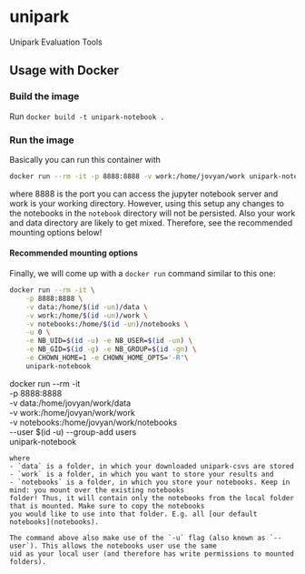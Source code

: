 # unipark
Unipark Evaluation Tools

## Usage with Docker

### Build the image
Run `docker build -t unipark-notebook .`

### Run the image
Basically you can run this container with 
```sh
docker run --rm -it -p 8888:8888 -v work:/home/jovyan/work unipark-notebook 
```
where 8888 is the port you can access the jupyter notebook server and work is your working directory.
However, using this setup any changes to the notebooks in the `notebook` directory will not be persisted. Also your work
and data directory are likely to get mixed. Therefore, see the recommended mounting options below!

#### Recommended mounting options
Finally, we will come up with a `docker run` command similar to this one:
```sh
docker run --rm -it \
    -p 8888:8888 \
    -v data:/home/$(id -un)/data \
    -v work:/home/$(id -un)/work \
    -v notebooks:/home/$(id -un)/notebooks \
    -u 0 \
    -e NB_UID=$(id -u) -e NB_USER=$(id -un) \
    -e NB_GID=$(id -g) -e NB_GROUP=$(id -gn) \
    -e CHOWN_HOME=1 -e CHOWN_HOME_OPTS='-R'\
    unipark-notebook
```

docker run --rm -it \
    -p 8888:8888 \
    -v data:/home/jovyan/work/data \
    -v work:/home/jovyan/work/work \
    -v notebooks:/home/jovyan/work/notebooks \
    --user $(id -u) --group-add users\
    unipark-notebook
```
where
- `data` is a folder, in which your downloaded unipark-csvs are stored
- `work` is a folder, in which you want to store your results and
- `notebooks` is a folder, in which you store your notebooks. Keep in mind: you mount over the existing notebooks 
folder! Thus, it will contain only the notebooks from the local folder that is mounted. Make sure to copy the notebooks 
you would like to use into that folder. E.g. all [our default notebooks](notebooks).

The command above also make use of the `-u` flag (also known as `--user`). This allows the notebooks user use the same 
uid as your local user (and therefore has write permissions to mounted folders).
